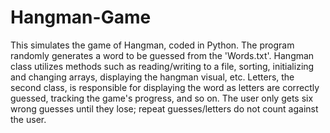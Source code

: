# Hangman-Game
This simulates the game of Hangman, coded in Python. The program randomly generates a word to be guessed from the 'Words.txt'. Hangman class utilizes methods such as reading/writing to a file, sorting, initializing and changing arrays, displaying the hangman visual, etc. Letters, the second class, is responsible for displaying the word as letters are correctly guessed, tracking the game's progress, and so on. The user only gets six wrong guesses until they lose; repeat guesses/letters do not count against the user.
